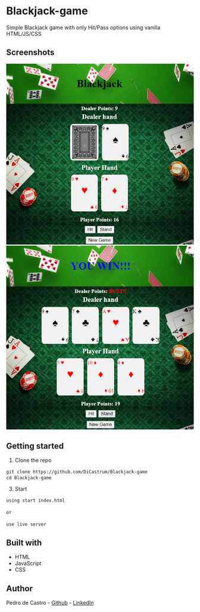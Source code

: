 # Blackjack-game
Simple Blackjack game with only Hit/Pass options using vanilla HTML/JS/CSS


## Screenshots

<p align="center">
  <img src="Blackjack1.png" />
  <img src="Blackjack2.png" />
</p>


## Getting started

1. Clone the repo

```
git clone https://github.com/DiCastrum/Blackjack-game
cd Blackjack-game
```

3. Start 
```
using start index.html

or

use live server
```



## Built with

* HTML
* JavaScript
* CSS

## Author

Pedro de Castro - [Github](https://github.com/DiCastrum) - [LinkedIn](https://linkedin.com/in/pedro-de-castro-dicastrum)
